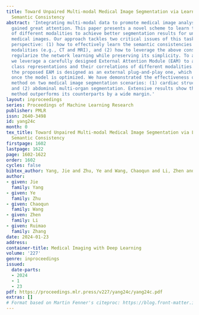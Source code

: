 ```yaml
---
title: Toward Unpaired Multi-modal Medical Image Segmentation via Learning Structured
  Semantic Consistency
abstract: 'Integrating multi-modal data to promote medical image analysis has recently
  gained great attention. This paper presents a novel scheme to learn the mutual benefits
  of different modalities to achieve better segmentation results for unpaired multi-modal
  medical images. Our approach tackles two critical issues of this task from a practical
  perspective: (1) how to effectively learn the semantic consistencies of various
  modalities (e.g., CT and MRI), and (2) how to leverage the above consistencies to
  regularize the network learning while preserving its simplicity. To address (1),
  we leverage a carefully designed External Attention Module (EAM) to align semantic
  class representations and their correlations of different modalities. To solve (2),
  the proposed EAM is designed as an external plug-and-play one, which can be discarded
  once the model is optimized. We have demonstrated the effectiveness of the proposed
  method on two medical image segmentation scenarios: (1) cardiac structure segmentation,
  and (2) abdominal multi-organ segmentation. Extensive results show that the proposed
  method outperforms its counterparts by a wide margin.'
layout: inproceedings
series: Proceedings of Machine Learning Research
publisher: PMLR
issn: 2640-3498
id: yang24c
month: 0
tex_title: Toward Unpaired Multi-modal Medical Image Segmentation via Learning Structured
  Semantic Consistency
firstpage: 1602
lastpage: 1622
page: 1602-1622
order: 1602
cycles: false
bibtex_author: Yang, Jie and Zhu, Ye and Wang, Chaoqun and Li, Zhen and Zhang, Ruimao
author:
- given: Jie
  family: Yang
- given: Ye
  family: Zhu
- given: Chaoqun
  family: Wang
- given: Zhen
  family: Li
- given: Ruimao
  family: Zhang
date: 2024-01-23
address:
container-title: Medical Imaging with Deep Learning
volume: '227'
genre: inproceedings
issued:
  date-parts:
  - 2024
  - 1
  - 23
pdf: https://proceedings.mlr.press/v227/yang24c/yang24c.pdf
extras: []
# Format based on Martin Fenner's citeproc: https://blog.front-matter.io/posts/citeproc-yaml-for-bibliographies/
---
```

